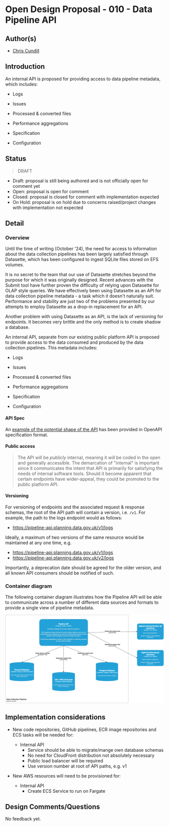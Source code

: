 # Open Design Proposal - 010 - Data Pipeline API

## Author(s)

 * [Chris Cundill](chrisc@diligentsoft.co)

## Introduction

An internal API is proposed for providing access to data pipeline metadata, which includes:

* Logs

* Issues

* Processed & converted files

* Performance aggregations

* Specification

* Configuration


## Status

> DRAFT

 * Draft: proposal is still being authored and is not officially open for comment yet
 * Open: proposal is open for comment
 * Closed: proposal is closed for comment with implementation expected
 * On Hold: proposal is on hold due to concerns raised/project changes with implementation not expected

## Detail

### Overview

Until the time of writing (October '24), the need for access to information about the data collection pipelines has been largely satisfied through Datasette, which has been configured to ingest SQLite files stored on EFS volumes.

It is no secret to the team that our use of Datasette stretches beyond the purpose for which it was originally designed. Recent advances with the Submit tool have further proven the difficulty of relying upon Datasette for OLAP style queries.  We have effectively been using Datasette as an API for data collection pipeline metadata - a task which it doesn't naturally suit.  Performance and stability are just two of the problems presented by our attempts to employ Datasette as a drop-in replacement for an API.

Another problem with using Datasette as an API, is the lack of versioning for endpoints. It becomes very brittle and the only method is to create shadow a database.

An internal API, separate from our existing public platform API is proposed to provide access to the data consumed and produced by the data collection pipelines.  This metadata includes:

* Logs

* Issues

* Processed & converted files

* Performance aggregations

* Specification

* Configuration

#### API Spec

An [example of the potential shape of the API](https://app.swaggerhub.com/apis/CHRISCUNDILL_1/data-collection-pipelines/1.0.0-oas3.1) has been provided in OpenAPI specification format.

#### Public access

> The API will be _publicly_ internal, meaning it will be coded in the open and generally accessible.  The demarcation of "internal"
is important since it communicates the intent that API is primarily for satisfying the needs of internal software tools. 
> Should it become apparent that certain endpoints have wider-appeal, they could be promoted to the public platform API.

#### Versioning

For versioning of endpoints and the associated request & response schemas, the root of the API path will contain a version, i.e. `/v1`.  For example, the path to the logs endpoint would as follows:

 * https://pipeline-api.planning.data.gov.uk/v1/logs

Ideally, a maximum of two versions of the same resource would be maintained at any one time, e.g. 

 * https://pipeline-api.planning.data.gov.uk/v1/logs
 * https://pipeline-api.planning.data.gov.uk/v2/logs

Importantly, a deprecation date should be agreed for the older version, and all known API consumers should be notified of such.

### Container diagram

The following container diagram illustrates how the Pipeline API will be able to communicate across a number of different data sources and formats to provide a single view of pipeline metadata.

![Data Pipelines System Context](/images/proposals/010-data-pipeline-api/containers.drawio.png)

## Implementation considerations

* New code repositories, GitHub pipelines, ECR image repositories and ECS tasks will be needed for:

  * Internal API
    * Service should be able to migrate/mange own database schemas
    * No need for CloudFront distribution not absolutely necessary
    * Public load balancer will be required
    * Use version number at root of API paths, e.g. v1

* New AWS resources will need to be provisioned for:

  * Internal API
    * Create ECS Service to run on Fargate


## Design Comments/Questions

No feedback yet.
